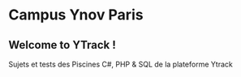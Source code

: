 # Campus Ynov Paris

##  Welcome to YTrack !
Sujets et tests des Piscines C#, PHP &amp; SQL de la plateforme Ytrack
